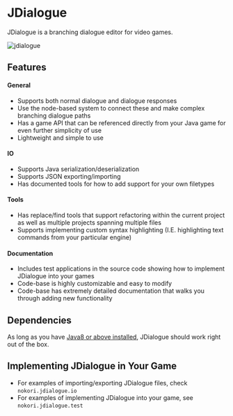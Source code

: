 # JDialogue
JDialogue is a branching dialogue editor for video games.

![jdialogue](https://user-images.githubusercontent.com/6147299/42131561-41b0f9e2-7cca-11e8-8491-1df63f9432c1.PNG)

## Features

#### General 
- Supports both normal dialogue and dialogue responses
- Use the node-based system to connect these and make complex branching dialogue paths
- Has a game API that can be referenced directly from your Java game for even further simplicity of use
- Lightweight and simple to use

#### IO
- Supports Java serialization/deserialization
- Supports JSON exporting/importing
- Has documented tools for how to add support for your own filetypes

#### Tools
- Has replace/find tools that support refactoring within the current project as well as multiple projects spanning multiple files
- Supports implementing custom syntax highlighting (I.E. highlighting text commands from your particular engine)

#### Documentation
- Includes test applications in the source code showing how to implement JDialogue into your games
- Code-base is highly customizable and easy to modify
- Code-base has extremely detailed documentation that walks you through adding new functionality

## Dependencies
As long as you have [Java8 or above installed](https://java.com/en/), JDialogue should work right out of the box. 

## Implementing JDialogue in Your Game
- For examples of importing/exporting JDialogue files, check `nokori.jdialogue.io`
- For examples of implementing JDialogue into your game, see `nokori.jdialogue.test`
